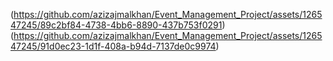 (https://github.com/azizajmalkhan/Event_Management_Project/assets/126547245/89c2bf84-4738-4bb6-8890-437b753f0291)
(https://github.com/azizajmalkhan/Event_Management_Project/assets/126547245/91d0ec23-1d1f-408a-b94d-7137de0c9974)

